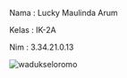Nama  : Lucky Maulinda Arum


Kelas : IK-2A


Nim   : 3.34.21.0.13


![wadukseloromo](https://user-images.githubusercontent.com/117344778/200167921-21fae6f3-588a-4590-802d-e6931557991b.jpeg)
